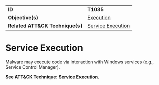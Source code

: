 |||
|---------|------------------------|
|**ID**|**T1035**|
|**Objective(s)**|[Execution](https://github.com/MAECProject/malware-behaviors/tree/master/execution)|
|**Related ATT&CK Technique(s)**|[Service Execution](https://attack.mitre.org/techniques/T1035)|

Service Execution
=================
Malware may execute code via interaction with Windows services (e.g., Service Control Manager).

**See ATT&CK Technique:** [**Service Execution**](https://attack.mitre.org/techniques/T1035).